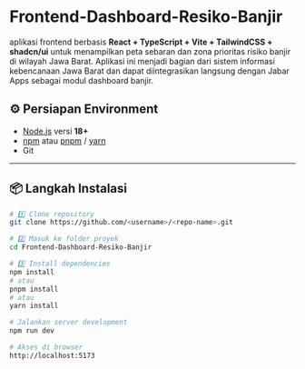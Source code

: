 # Frontend-Dashboard-Resiko-Banjir
aplikasi frontend berbasis **React + TypeScript + Vite + TailwindCSS + shadcn/ui** untuk menampilkan peta sebaran dan zona prioritas risiko banjir di wilayah Jawa Barat. Aplikasi ini menjadi bagian dari sistem informasi kebencanaan Jawa Barat dan dapat diintegrasikan langsung dengan Jabar Apps sebagai modul dashboard banjir.

## ⚙️ Persiapan Environment

- [Node.js](https://nodejs.org/) versi **18+**
- [npm](https://www.npmjs.com/) atau [pnpm](https://pnpm.io/) / [yarn](https://yarnpkg.com/)
- Git

---

## 📦 Langkah Instalasi

```bash
# 1️⃣ Clone repository
git clone https://github.com/<username>/<repo-name>.git

# 2️⃣ Masuk ke folder proyek
cd Frontend-Dashboard-Resiko-Banjir

# 3️⃣ Install dependencies
npm install
# atau
pnpm install
# atau
yarn install

# Jalankan server development
npm run dev

# Akses di browser
http://localhost:5173


